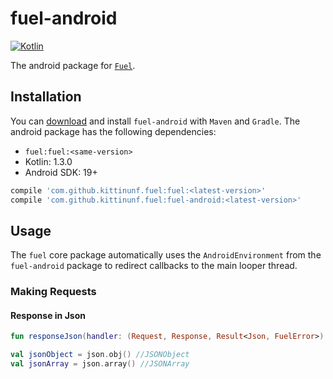 # fuel-android
[![Kotlin](https://img.shields.io/badge/Kotlin-1.3.0-blue.svg)](https://kotlinlang.org)

The android package for [`Fuel`](../README.md).

## Installation

You can [download](https://bintray.com/kittinunf/maven/Fuel-Android/_latestVersion) and install `fuel-android` with `Maven` and `Gradle`. The android package has the following dependencies:
* `fuel:fuel:<same-version>`
* Kotlin: 1.3.0
* Android SDK: 19+


```groovy
compile 'com.github.kittinunf.fuel:fuel:<latest-version>'
compile 'com.github.kittinunf.fuel:fuel-android:<latest-version>'
```

## Usage

The `fuel` core package automatically uses the `AndroidEnvironment` from the `fuel-android` package to redirect callbacks to the main looper thread.

### Making Requests

#### Response in Json
```kotlin
fun responseJson(handler: (Request, Response, Result<Json, FuelError>) -> Unit)

val jsonObject = json.obj() //JSONObject
val jsonArray = json.array() //JSONArray
```
